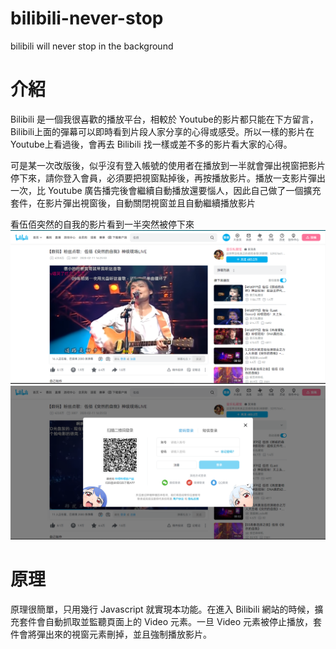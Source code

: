 # bilibili-never-stop
bilibili will never stop in the background
# 介紹
Bilibili 是一個我很喜歡的播放平台，相較於 Youtube的影片都只能在下方留言，Bilibili上面的彈幕可以即時看到片段人家分享的心得或感受。所以一樣的影片在 Youtube上看過後，會再去 Bilibili 找一樣或差不多的影片看大家的心得。

可是某一次改版後，似乎沒有登入帳號的使用者在播放到一半就會彈出視窗把影片停下來，請你登入會員，必須要把視窗點掉後，再按播放影片。播放一支影片彈出一次，比 Youtube 廣告播完後會繼續自動播放還要惱人，因此自己做了一個擴充套件，在影片彈出視窗後，自動關閉視窗並且自動繼續播放影片

看伍佰突然的自我的影片看到一半突然被停下來
![bilibili_play](./pic/bilibili_play.png)
![bilibili_stop](./pic/bilibili_stop.png)

# 原理
原理很簡單，只用幾行 Javascript 就實現本功能。在進入 Bilibili 網站的時候，擴充套件會自動抓取並監聽頁面上的 Video 元素。一旦 Video 元素被停止播放，套件會將彈出來的視窗元素刪掉，並且強制播放影片。